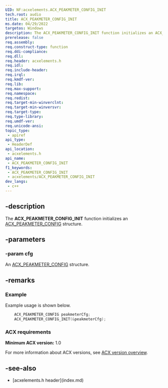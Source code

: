 ```yaml
---
UID: NF:acxelements.ACX_PEAKMETER_CONFIG_INIT
tech.root: audio 
title: ACX_PEAKMETER_CONFIG_INIT
ms.date: 04/29/2022
targetos: Windows
description: The ACX_PEAKMETER_CONFIG_INIT function initializes an ACX_PEAKMETER_CONFIG structure.
prerelease: false
req.assembly: 
req.construct-type: function
req.ddi-compliance: 
req.dll: 
req.header: acxelements.h
req.idl: 
req.include-header: 
req.irql: 
req.kmdf-ver: 
req.lib: 
req.max-support: 
req.namespace: 
req.redist: 
req.target-min-winverclnt: 
req.target-min-winversvr: 
req.target-type: 
req.type-library: 
req.umdf-ver: 
req.unicode-ansi: 
topic_type:
 - apiref
api_type:
 - HeaderDef
api_location:
 - acxelements.h
api_name:
 - ACX_PEAKMETER_CONFIG_INIT
f1_keywords:
 - ACX_PEAKMETER_CONFIG_INIT
 - acxelements/ACX_PEAKMETER_CONFIG_INIT
dev_langs:
 - c++
---
```


## -description

The **ACX_PEAKMETER_CONFIG_INIT** function initializes an [ACX_PEAKMETER_CONFIG](ns-acxelements-acx_peakmeter_config.md) structure.

## -parameters

### -param cfg

An [ACX_PEAKMETER_CONFIG](ns-acxelements-acx_peakmeter_config.md) structure.

## -remarks

### Example

Example usage is shown below.

```cpp
    ACX_PEAKMETER_CONFIG peakmeterCfg;
    ACX_PEAKMETER_CONFIG_INIT(&peakmeterCfg);
```

### ACX requirements

**Minimum ACX version:** 1.0

For more information about ACX versions, see [ACX version overview](/windows-hardware/drivers/audio/acx-version-overview).

## -see-also

- [acxelements.h header\]\(index.md\)
